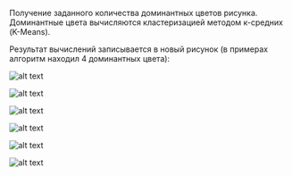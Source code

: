 Получение заданного количества доминантных цветов рисунка.
Доминантные цвета вычисляются кластеризацией методом к-средних (K-Means).

Результат вычислений записывается в новый рисунок (в примерах алгоритм находил 4 доминантных цвета):

![alt text](https://github.com/abaula/MixedCode/tree/master/ImageBaseColorsExtract/output_images/1.jpg.jpg)

![alt text](https://github.com/abaula/MixedCode/tree/master/ImageBaseColorsExtract/output_images/2.jpg.jpg)

![alt text](https://github.com/abaula/MixedCode/tree/master/ImageBaseColorsExtract/output_images/3.webp.jpg)

![alt text](https://github.com/abaula/MixedCode/tree/master/ImageBaseColorsExtract/output_images/4.webp.jpg)

![alt text](https://github.com/abaula/MixedCode/tree/master/ImageBaseColorsExtract/output_images/5.webp.jpg)

![alt text](https://github.com/abaula/MixedCode/tree/master/ImageBaseColorsExtract/output_images/6.webp.jpg)

